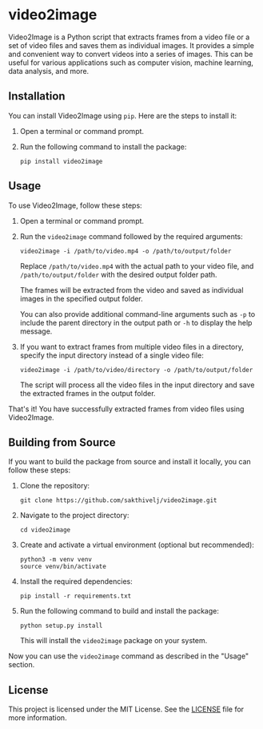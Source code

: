 # video2image
Video2Image is a Python script that extracts frames from a video file or a set of video files and saves them as individual images. It provides a simple and convenient way to convert videos into a series of images. This can be useful for various applications such as computer vision, machine learning, data analysis, and more.

## Installation

You can install Video2Image using `pip`. Here are the steps to install it:

1. Open a terminal or command prompt.

2. Run the following command to install the package:
   ```
   pip install video2image
   ```

## Usage

To use Video2Image, follow these steps:

1. Open a terminal or command prompt.

2. Run the `video2image` command followed by the required arguments:

   ```
   video2image -i /path/to/video.mp4 -o /path/to/output/folder
   ```

   Replace `/path/to/video.mp4` with the actual path to your video file, and `/path/to/output/folder` with the desired output folder path.

   The frames will be extracted from the video and saved as individual images in the specified output folder.

   You can also provide additional command-line arguments such as `-p` to include the parent directory in the output path or `-h` to display the help message.

3. If you want to extract frames from multiple video files in a directory, specify the input directory instead of a single video file:

   ```
   video2image -i /path/to/video/directory -o /path/to/output/folder
   ```

   The script will process all the video files in the input directory and save the extracted frames in the output folder.

That's it! You have successfully extracted frames from video files using Video2Image.

## Building from Source

If you want to build the package from source and install it locally, you can follow these steps:

1. Clone the repository:

   ```shell
   git clone https://github.com/sakthivelj/video2image.git
   ```

2. Navigate to the project directory:

   ```shell
   cd video2image
   ```

3. Create and activate a virtual environment (optional but recommended):

   ```shell
   python3 -m venv venv
   source venv/bin/activate
   ```

4. Install the required dependencies:

   ```shell
   pip install -r requirements.txt
   ```

5. Run the following command to build and install the package:

   ```shell
   python setup.py install
   ```

   This will install the `video2image` package on your system.

Now you can use the `video2image` command as described in the "Usage" section.

## License

This project is licensed under the MIT License. See the [LICENSE](https://github.com/sakthivelj/video2image/blob/main/LICENSE) file for more information.
